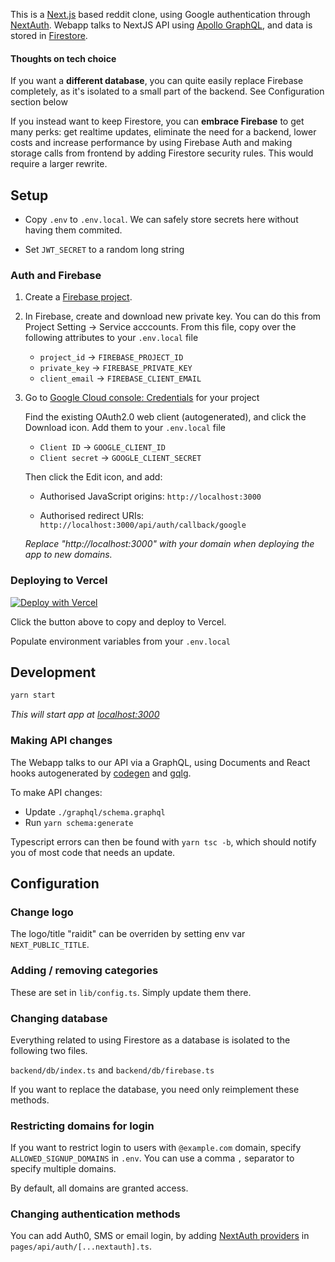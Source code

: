 This is a [Next.js](https://nextjs.org/) based reddit clone, using Google
authentication through [NextAuth](https://next-auth.js.org/). Webapp talks to
NextJS API using [Apollo GraphQL](https://www.apollographql.com/), and data is
stored in [Firestore](https://firebase.google.com/docs/firestore).

#### Thoughts on tech choice

If you want a **different database**, you can quite easily replace Firebase completely, as it's isolated to a small part
of the backend. See Configuration section below

If you instead want to keep Firestore, you can **embrace Firebase** to get many
perks: get realtime updates, eliminate the need for a backend, lower costs
and increase performance by using Firebase Auth and making storage calls from
frontend by adding Firestore security rules. This would require a larger rewrite.

## Setup

- Copy `.env` to `.env.local`. We can safely store secrets here without
  having them commited.

- Set `JWT_SECRET` to a random long string

### Auth and Firebase

1. Create a [Firebase project](https://console.firebase.google.com/).
2. In Firebase, create and download new private key. You can do this from Project Setting
   -> Service acccounts. From this file, copy over the following attributes to your `.env.local` file

   - `project_id` -> `FIREBASE_PROJECT_ID`
   - `private_key` -> `FIREBASE_PRIVATE_KEY`
   - `client_email` -> `FIREBASE_CLIENT_EMAIL`

3. Go to [Google Cloud console: Credentials](https://console.cloud.google.com/apis/credentials) for your project

   Find the existing OAuth2.0 web client (autogenerated), and click the
   Download icon. Add them to your `.env.local` file

   - `Client ID` -> `GOOGLE_CLIENT_ID`
   - `Client secret` -> `GOOGLE_CLIENT_SECRET`

   Then click the Edit icon, and add:

   - Authorised JavaScript origins: `http://localhost:3000`

   - Authorised redirect URIs: `http://localhost:3000/api/auth/callback/google`

   _Replace "http://localhost:3000" with your domain when deploying the app to
   new domains._

### Deploying to Vercel

[![Deploy with Vercel](https://vercel.com/button)](https://vercel.com/new/clone?repository-url=https%3A%2F%2Fgithub.com%2Ftomfa%2Freddit-clone&env=NEXTAUTH_URL,GOOGLE_CLIENT_ID,GOOGLE_CLIENT_SECRET,FIREBASE_PROJECT_ID,FIREBASE_CLIENT_EMAIL,FIREBASE_PRIVATE_KEY,JWT_SECRET&project-name=reddit&repo-name=reddit-clone)

Click the button above to copy and deploy to Vercel.

Populate environment variables from your `.env.local`

## Development

```bash
yarn start
```

_This will start app at [localhost:3000](http://localhost:3000)_

### Making API changes

The Webapp talks to our API via a GraphQL, using Documents and React hooks
autogenerated by [codegen](https://www.graphql-code-generator.com/) and [gqlg](https://www.npmjs.com/package/gqlg).

To make API changes:

- Update `./graphql/schema.graphql`
- Run `yarn schema:generate`

Typescript errors can then be found with `yarn tsc -b`, which should notify you of
most code that needs an update.

## Configuration

### Change logo

The logo/title "raidit" can be overriden by setting env var `NEXT_PUBLIC_TITLE`.

### Adding / removing categories

These are set in `lib/config.ts`. Simply update them there.

### Changing database

Everything related to using Firestore as a database is isolated to the following
two files.

`backend/db/index.ts` and `backend/db/firebase.ts`

If you want to replace the database, you need only reimplement these methods.

### Restricting domains for login

If you want to restrict login to users with `@example.com` domain, specify
`ALLOWED_SIGNUP_DOMAINS` in `.env`. You can use a comma `,` separator to specify
multiple domains.

By default, all domains are granted access.

### Changing authentication methods

You can add Auth0, SMS or email login, by adding
[NextAuth providers](https://next-auth.js.org/) in `pages/api/auth/[...nextauth].ts`.
